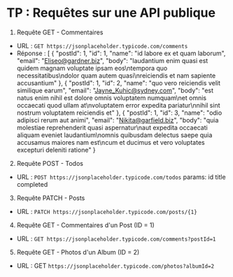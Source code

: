# TP : Requêtes sur une API publique

 1. Requête GET - Commentaires
- URL : `GET https://jsonplaceholder.typicode.com/comments`
- Réponse : [
    {
        "postId": 1,
        "id": 1,
        "name": "id labore ex et quam laborum",
        "email": "Eliseo@gardner.biz",
        "body": "laudantium enim quasi est quidem magnam voluptate ipsam eos\ntempora quo necessitatibus\ndolor quam autem quasi\nreiciendis et nam sapiente accusantium"
    },
    {
        "postId": 1,
        "id": 2,
        "name": "quo vero reiciendis velit similique earum",
        "email": "Jayne_Kuhic@sydney.com",
        "body": "est natus enim nihil est dolore omnis voluptatem numquam\net omnis occaecati quod ullam at\nvoluptatem error expedita pariatur\nnihil sint nostrum voluptatem reiciendis et"
    },
    {
        "postId": 1,
        "id": 3,
        "name": "odio adipisci rerum aut animi",
        "email": "Nikita@garfield.biz",
        "body": "quia molestiae reprehenderit quasi aspernatur\naut expedita occaecati aliquam eveniet laudantium\nomnis quibusdam delectus saepe quia accusamus maiores nam est\ncum et ducimus et vero voluptates excepturi deleniti ratione"
    }
2. Requête POST - Todos
- URL : `POST https://jsonplaceholder.typicode.com/todos`
params:
id
title
completed

3. Requête PATCH - Posts
- URL : `PATCH https://jsonplaceholder.typicode.com/posts/{1}`

4. Requête GET - Commentaires d'un Post (ID = 1)

- URL : `GET https://jsonplaceholder.typicode.com/comments?postId=1`

5. Requête GET - Photos d'un Album (ID = 2)
- URL : GET `https://jsonplaceholder.typicode.com/photos?albumId=2`

  